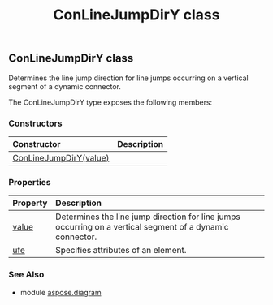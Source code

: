 ﻿---
title: ConLineJumpDirY class
second_title: Aspose.Diagram for Python via .NET API References
description: 
type: docs
weight: 320
url: /python-net/aspose.diagram/conlinejumpdiry/
is_root: false
---

## ConLineJumpDirY class

Determines the line jump direction for line jumps occurring on a vertical segment of a dynamic connector.



The ConLineJumpDirY type exposes the following members:

### Constructors
| Constructor | Description |
| :- | :- |
| [ConLineJumpDirY(value)](/diagram/python-net/aspose.diagram/conlinejumpdiry/__init__/#ConLineJumpDirYValue) |  |


### Properties
| Property | Description |
| :- | :- |
| [value](/diagram/python-net/aspose.diagram/conlinejumpdiry/value) | Determines the line jump direction for line jumps occurring on a vertical segment of a dynamic connector. |
| [ufe](/diagram/python-net/aspose.diagram/conlinejumpdiry/ufe) | Specifies attributes of an element. |


### See Also

* module [aspose.diagram](../)
